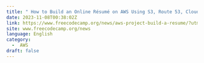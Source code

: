 ```yaml
---
title: " How to Build an Online Résumé on AWS Using S3, Route 53, CloudFront, and ACM "
date: 2023-11-08T00:38:02Z
link: https://www.freecodecamp.org/news/aws-project-build-a-resume/?utm_medium=RSS&utm_source=news.12bit.vn
site: www.freecodecamp.org/news
language: English
category:
  -  AWS 
draft: false
---
```

